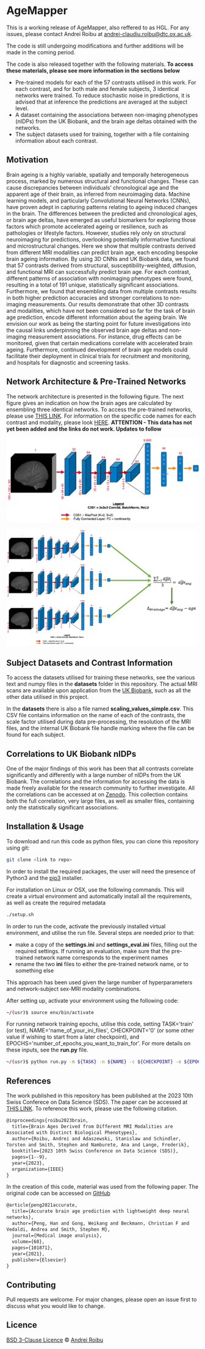 # AgeMapper

This is a working release of AgeMapper, also reffered to as HGL. For any issues, please contact Andrei Roibu at andrei-claudiu.roibu@dtc.ox.ac.uk. 

The code is still undergoing modifications and further additions will be made in the coming period.

The code is also released together with the following materials. **To access these materials, please see more information in the sections below** 

* Pre-trained models for each of the 57 contrasts utilised in this work. For each contrast, and for both male and female subjects, 3 identical networks were trained. To reduce stochastic noise in predictions, it is advised that at inference the predictions are averaged at the subject level.
* A dataset containing the associations between non-imaging phenotypes (nIDPs) from the UK Biobank, and the brain age deltas obtained with the networks.
* The subject datasets used for training, together with a file containing information about each contrast.

## Motivation

Brain ageing is a highly variable, spatially and temporally heterogeneous process, marked by numerous structural and functional changes. These can cause discrepancies between individuals’ chronological age and the apparent age of their brain, as inferred from neuroimaging data. Machine learning models, and particularly Convolutional Neural Networks (CNNs), have proven adept in capturing patterns relating to ageing induced changes in the brain. The differences between the predicted and chronological ages, or brain age deltas, have emerged as useful biomarkers for exploring those factors which promote accelerated ageing or resilience, such as pathologies or lifestyle factors. However, studies rely only on structural neuroimaging for predictions, overlooking potentially informative functional and microstructural changes. Here we show that multiple contrasts derived from different MRI modalities can predict brain age, each encoding bespoke brain ageing information. By using 3D CNNs and UK Biobank data, we found that 57 contrasts derived from structural, susceptibility-weighted, diffusion, and functional MRI can successfully predict brain age. For each contrast, different patterns of association with nonimaging phenotypes were found, resulting in a total of 191 unique, statistically significant associations. Furthermore, we found that ensembling data from multiple contrasts results in both higher prediction accuracies and stronger correlations to non-imaging measurements. Our results demonstrate that other 3D contrasts and modalities, which have not been considered so far for the task of brain age prediction, encode different information about the ageing brain. We envision our work as being the starting point for future investigations into the causal links underpinning the observed brain age deltas and non-imaging measurement associations. For instance, drug effects can be monitored, given that certain medications correlate with accelerated brain ageing. Furthermore, continued development of brain age models could facilitate their deployment in clinical trials for recruitment and monitoring, and hospitals for diagnostic and screening tasks.

## Network Architecture & Pre-Trained Networks

The network architecture is presented in the following figure. The next figure gives an indication on how the brain ages are calculated by ensembling three identical networks. To access the pre-trained networks, please use [THIS LINK](). For information on the specific code names for each contrast and modality, please look [HERE]().  **ATTENTION - This data has not yet been added and the links do not work. Updates to follow** 

![network architecture](/figures/HGL.png)

![network architecture](/figures/HGLensemble.png)


## Subject Datasets and Contrast Information

To access the datasets utilised for training these networks, see the various text and numpy files in the __datasets__ folder in this repository. The actual MRI scans are available upon application from the [UK Biobank](https://www.ukbiobank.ac.uk), such as all the other data utilised in this project. 

In the __datasets__ there is also a file named __scaling_values_simple.csv__. This CSV file contains information on the name of each of the contrasts, the scale factor utilised during data pre-processing, the resolution of the MRI files, and the internal UK Biobank file handle marking where the file can be found for each subject.

## Correlations to UK Biobank nIDPs

One of the major findings of this work has been that all contrasts correlate significantly and differently with a large number of nIDPs from the UK Biobank. The correlations and the information for accessing the data is made freely available for the research community to further investigate. All the correlations can be accessed at on [Zenodo](https://doi.org/10.5281/zenodo.8110876). This collection contains both the full correlation, very large files, as well as smaller files, containing only the statistically significant associations. 

## Installation & Usage
To download and run this code as python files, you can clone this repository using git:

```bash
git clone <link to repo>
```

In order to install the required packages, the user will need the presence of Python3 and the [pip3](https://pip.pypa.io/en/stable/) installer. 

For installation on Linux or OSX, use the following commands. This will create a virtual environment and automatically install all the requirements, as well as create the required metadata

```bash
./setup.sh
```

In order to run the code, activate the previously installed virtual environment, and utilise the run file. Several steps are needed prior to that:
* make a copy of the __settings.ini__ and __settings_eval.ini__ files, filling out the required settings. If running an evaluation, make sure that the pre-trained network name corresponds to the experiment names
* rename the two __ini__ files to either the pre-trained network name, or to something else

This approach has been used given the large number of hyperparameters and network-subject sex-MRI modality combinations.

After setting up, activate your environment using the following code:

```bash
~/(usr)$ source env/bin/activate
```

For running network training epochs, utilise this code, setting TASK='train' (or test), NAME='name_of_your_ini_files', CHECKPOINT='0' (or some other value if wishing to start from a later checkpoint), and EPOCHS='number_of_epochs_you_want_to_train_for'. For more details on these inputs, see the __run.py__ file.

```bash
~/(usr)$ python run.py -m ${TASK} -n ${NAME} -c ${CHECKPOINT} -e ${EPOCHS}
```


## References

The work published in this repository has been published at the 2023 10th Swiss Conferece on Data Science (SDS). The paper can be accessed at [THIS LINK](). To reference this work, please use the following citation.

```
@inproceedings{roibu2023brain,
  title={Brain Ages Derived from Different MRI Modalities are Associated with Distinct Biological Phenotypes},
  author={Roibu, Andrei and Adaszewski, Stanislaw and Schindler, Torsten and Smith, Stephen and Namburete, Ana and Lange, Frederik},
  booktitle={2023 10th Swiss Conference on Data Science (SDS)},
  pages={1--9},
  year={2023},
  organization={IEEE}
}
```

In the creation of this code, material was used from the following paper. The original code can be accessed on [GitHub](https://github.com/ha-ha-ha-han/UKBiobank_deep_pretrain/)

```
@article{peng2021accurate,
  title={Accurate brain age prediction with lightweight deep neural networks},
  author={Peng, Han and Gong, Weikang and Beckmann, Christian F and Vedaldi, Andrea and Smith, Stephen M},
  journal={Medical image analysis},
  volume={68},
  pages={101871},
  year={2021},
  publisher={Elsevier}
}
```
## Contributing
Pull requests are welcome. For major changes, please open an issue first to discuss what you would like to change.

## Licence
[BSD 3-Clause Licence](https://opensource.org/licenses/BSD-3-Clause) © [Andrei Roibu](https://github.com/AndreiRoibu)

